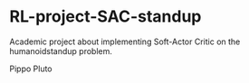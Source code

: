 # RL-project-SAC-standup
Academic project about implementing Soft-Actor Critic on the humanoidstandup problem.

Pippo
Pluto
